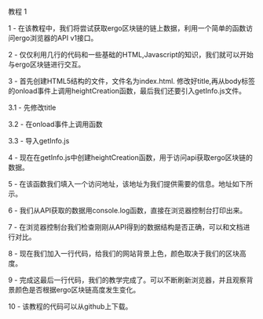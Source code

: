 教程 1

1 - 在该教程中，我们将尝试获取ergo区块链的链上数据，利用一个简单的函数访问ergo浏览器的API v1接口。

2 - 仅仅利用几行的代码和一些基础的HTML,Javascript的知识，我们就可以开始与ergo区块链进行交互。

3 - 首先创建HTML5结构的文件，文件名为index.html. 修改好title,再从body标签的onload事件上调用heightCreation函数，最后我们还要引入getInfo.js文件。

3.1 - 先修改title

3.2 - 在onload事件上调用函数

3.3 - 导入getInfo.js

4 - 现在在getInfo.js中创建heightCreation函数，用于访问api获取ergo区块链的数据。

5 - 在该函数我们填入一个访问地址，该地址为我们提供需要的信息。地址如下所示。

6 - 我们从API获取的数据用console.log函数，直接在浏览器控制台打印出来。

7 - 在浏览器控制台我们检查刚刚从API得到的数据结构是否正确，可以和文档进行对比。

8 - 现在我们加入一行代码，给我们的网站背景上色，颜色取决于我们的区块高度。

9 - 完成这最后一行代码，我们的教学完成了。可以不断刷新浏览器，并且观察背景颜色是否根据ergo区块链高度发生变化。

10 - 该教程的代码可以从github上下载。